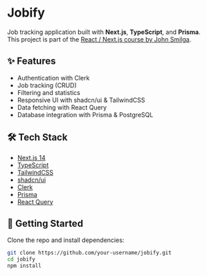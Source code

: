 # Jobify

Job tracking application built with **Next.js**, **TypeScript**, and **Prisma**.  
This project is part of the [React / Next.js course by John Smilga](https://www.johnsmilga.com/).

## ✨ Features

- Authentication with Clerk
- Job tracking (CRUD)
- Filtering and statistics
- Responsive UI with shadcn/ui & TailwindCSS
- Data fetching with React Query
- Database integration with Prisma & PostgreSQL

## 🛠 Tech Stack

- [Next.js 14](https://nextjs.org/)
- [TypeScript](https://www.typescriptlang.org/)
- [TailwindCSS](https://tailwindcss.com/)
- [shadcn/ui](https://ui.shadcn.com/)
- [Clerk](https://clerk.com/)
- [Prisma](https://www.prisma.io/)
- [React Query](https://tanstack.com/query)

## 🚀 Getting Started

Clone the repo and install dependencies:

```bash
git clone https://github.com/your-username/jobify.git
cd jobify
npm install
```
